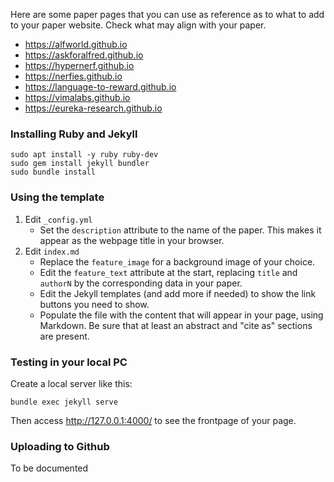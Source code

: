 Here are some paper pages that you can use as reference as to what to add to your paper website. Check what may align
with your paper.

- https://alfworld.github.io
- https://askforalfred.github.io
- https://hypernerf.github.io
- https://nerfies.github.io
- https://language-to-reward.github.io
- https://vimalabs.github.io
- https://eureka-research.github.io


### Installing Ruby and Jekyll

```shell
sudo apt install -y ruby ruby-dev 
sudo gem install jekyll bundler
sudo bundle install
```

### Using the template

1. Edit `_config.yml`
   - Set the `description` attribute to the name of the paper. This makes it appear as the webpage title in your browser.
2. Edit `index.md`
   - Replace the `feature_image` for a background image of your choice.
   - Edit the `feature_text` attribute at the start, replacing `title` and `authorN` by the corresponding data in your paper.
   - Edit the Jekyll templates (and add more if needed) to show the link buttons you need to show.
   - Populate the file with the content that will appear in your page, using Markdown. Be sure that at least an abstract and "cite as" sections are present.

### Testing in your local PC

Create a local server like this:

```shell
bundle exec jekyll serve
```

Then access http://127.0.0.1:4000/ to see the frontpage of your page.

### Uploading to Github

To be documented